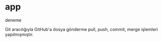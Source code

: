 # app 
deneme


Git aracılığıyla GitHub'a dosya gönderme pull, push, commit, merge işlemleri yapılmışmıştır.
